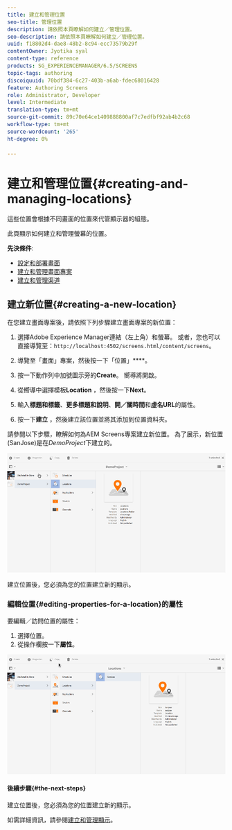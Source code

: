 ```yaml
---
title: 建立和管理位置
seo-title: 管理位置
description: 請依照本頁瞭解如何建立／管理位置。
seo-description: 請依照本頁瞭解如何建立／管理位置。
uuid: f18802d4-dae8-48b2-8c94-ecc73579b29f
contentOwner: Jyotika syal
content-type: reference
products: SG_EXPERIENCEMANAGER/6.5/SCREENS
topic-tags: authoring
discoiquuid: 70bdf384-6c27-403b-a6ab-fdec68016428
feature: Authoring Screens
role: Administrator, Developer
level: Intermediate
translation-type: tm+mt
source-git-commit: 89c70e64ce1409888800af7c7edfbf92ab4b2c68
workflow-type: tm+mt
source-wordcount: '265'
ht-degree: 0%

---
```



# 建立和管理位置{#creating-and-managing-locations}

這些位置會根據不同畫面的位置來代管顯示器的組態。

此頁顯示如何建立和管理螢幕的位置。

**先決條件**:

* [設定和部署畫面](configuring-screens-introduction.md)
* [建立和管理畫面專案](creating-a-screens-project.md)
* [建立和管理渠道](managing-channels.md)

## 建立新位置{#creating-a-new-location}

在您建立畫面專案後，請依照下列步驟建立畫面專案的新位置：

1. 選擇Adobe Experience Manager連結（左上角）和螢幕。 或者，您也可以直接導覽至：`http://localhost:4502/screens.html/content/screens`。
1. 導覽至「畫面」專案，然後按一下「位置」****。
1. 按一下動作列中加號圖示旁的&#x200B;**Create**。 嚮導將開啟。
1. 從嚮導中選擇模板&#x200B;**Location** ，然後按一下&#x200B;**Next**。

1. 輸入&#x200B;**標題和標籤**、**更多標題和說明**、**開／關時間**&#x200B;和&#x200B;**虛名URL**&#x200B;的屬性。

1. 按一下&#x200B;**建立** ，然後建立該位置並將其添加到位置資料夾。

請參閱以下步驟，瞭解如何為AEM Screens專案建立新位置。 為了展示，新位置(SanJose)是在&#x200B;*DemoProject*&#x200B;下建立的。

![player2](assets/player2.gif)

建立位置後，您必須為您的位置建立新的顯示。

### 編輯位置{#editing-properties-for-a-location}的屬性

要編輯／訪問位置的屬性：

1. 選擇位置。
1. 從操作欄按一下&#x200B;**屬性**。

![player3](assets/player3.gif)

#### 後續步驟{#the-next-steps}

建立位置後，您必須為您的位置建立新的顯示。

如需詳細資訊，請參閱[建立和管理顯示](managing-displays.md)。
